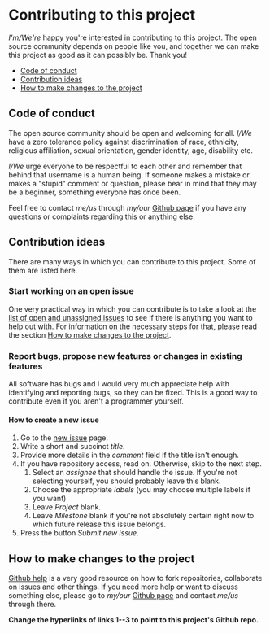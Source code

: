 # Contributing to this project
*I'm/We're* happy you're interested in contributing to this project. The open source community depends on people like you, and together we can make this project as good as it can possibly be. Thank you!

* [Code of conduct](#code-of-conduct)
* [Contribution ideas](#contribution-ideas)
* [How to make changes to the project][4]

## Code of conduct
The open source community should be open and welcoming for all. *I/We* have a zero tolerance policy against discrimination of race, ethnicity, religious affiliation, sexual orientation, gender identity, age, disability etc.

*I/We* urge everyone to be respectful to each other and remember that behind that username is a human being. If someone makes a mistake or makes a "stupid" comment or question, please bear in mind that they may be a beginner, something everyone has once been.

Feel free to contact *me/us* through *my/our* [Github page][1] if you have any questions or complaints regarding this or anything else.

## Contribution ideas
There are many ways in which you can contribute to this project. Some of them are listed here.

### Start working on an open issue
One very practical way in which you can contribute is to take a look at the [list of open and unassigned issues][3] to see if there is anything you want to help out with. For information on the necessary steps for that, please read the section [How to make changes to the project][4].

### Report bugs, propose new features or changes in existing features
All software has bugs and I would very much appreciate help with identifying and reporting bugs, so they can be fixed. This is a good way to contribute even if you aren't a programmer yourself.

#### How to create a new issue
1. Go to the [new issue][2] page.
1. Write a short and succinct *title*.
1. Provide more details in the *comment* field if the title isn't enough.
1. If you have repository access, read on. Otherwise, skip to the next step.
    1. Select an *assignee* that should handle the issue. If you're not selecting yourself, you should probably leave this blank.
    1. Choose the appropriate *labels* (you may choose multiple labels if you want)
    1. Leave *Project* blank.
    1. Leave *Milestone* blank if you're not absolutely certain right now to which future release this issue belongs.
1. Press the button *Submit new issue*.

## How to make changes to the project
[Github help][5] is a very good resource on how to fork repositories, collaborate on issues and other things. If you need more help or want to discuss something else, please go to *my/our* [Github page][1] and contact *me/us* through there.

**Change the hyperlinks of links 1--3 to point to this project's Github repo.**


[1]: https://github.com/olivertwistor
[2]: https://github.com/olivertwistor/olivertwistor-project-model/issues/new
[3]: https://github.com/olivertwistor/olivertwistor-project-model/issues
[4]: #how-to-make-changes-to-the-project
[5]: https://docs.github.com/en/github/collaborating-with-issues-and-pull-requests
